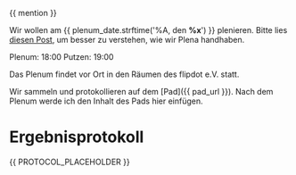 {{ mention }}

Wir wollen am {{ plenum_date.strftime('%A, den **%x**') }} plenieren. Bitte lies [diesen Post](https://forum.flipdot.org/t/wie-funktioniert-ein-plenum/933), um besser zu verstehen, wie wir Plena handhaben.

Plenum: 18:00
Putzen: 19:00

Das Plenum findet vor Ort in den Räumen des flipdot e.V. statt.

Wir sammeln und protokollieren auf dem [Pad]({{ pad_url }}). Nach dem Plenum werde ich den Inhalt des Pads hier einfügen.

# Ergebnisprotokoll

{{ PROTOCOL_PLACEHOLDER }}
